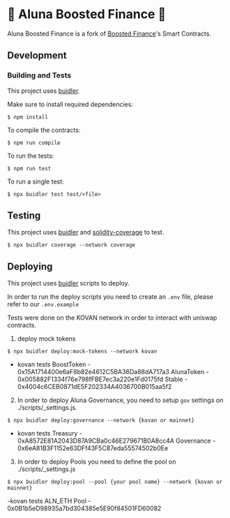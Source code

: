 # 🚀 Aluna Boosted Finance 🚀

Aluna Boosted Finance is a fork of [Boosted Finance](https://github.com/Boosted-Finance/smart-contracts)'s
Smart Contracts.

## Development

### Building and Tests
This project uses [buidler](https://buidler.dev/).

Make sure to install required dependencies:
```
$ npm install
```

To compile the contracts:
```
$ npm run compile
```

To run the tests:
```
$ npm run test
```

To run a single test:
```
$ npx buidler test test/<file>
```

## Testing

This project uses [buidler](https://buidler.dev/) and [solidity-coverage](https://blog.colony.io/code-coverage-for-solidity-eecfa88668c2/) to test.

```
$ npx buidler coverage --network coverage
```


## Deploying

This project uses [buidler](https://buidler.dev/) scripts to deploy. 

In order to run the deploy scripts you need to create an `.env` file, please refer to our `.env.example`

Tests were done on the KOVAN network in order to interact with uniswap contracts.

1. deploy mock tokens

```
$ npx buidler deploy:mock-tokens --network kovan
```

- kovan tests
BoostToken - 0x15A1714400e6aF8b82e4612C5BA36Da88dA717a3
AlunaToken - 0x005882F1334f76e798fFBE7ec3a220e1Fd0175fd
Stable     - 0x4004c6CEB0871dE5F202334A4036700B015aa5f2

2. In order to deploy Aluna Governance, you need to setup `gov` settings on ./scripts/_settings.js.

```
$ npx buidler deploy:governance --network {kovan or mainnet}
```

- kovan tests
Treasury   - 0xA8572E81A2043D87A9CBa0c46E279671B0A8cc4A
Governance - 0x6eA81B3F1152e63DFf43F5C87eda55574502b0Ee

3. In order to deploy Pools you need to define the pool on ./scripts/_settings.js 

```
$ npx buidler deploy:pool --pool {your pool name} --network {kovan or mainnet}
```

-kovan tests
ALN_ETH Pool - 0x0B1b5eD98935a7bd304385e5E90f84501FD60082
